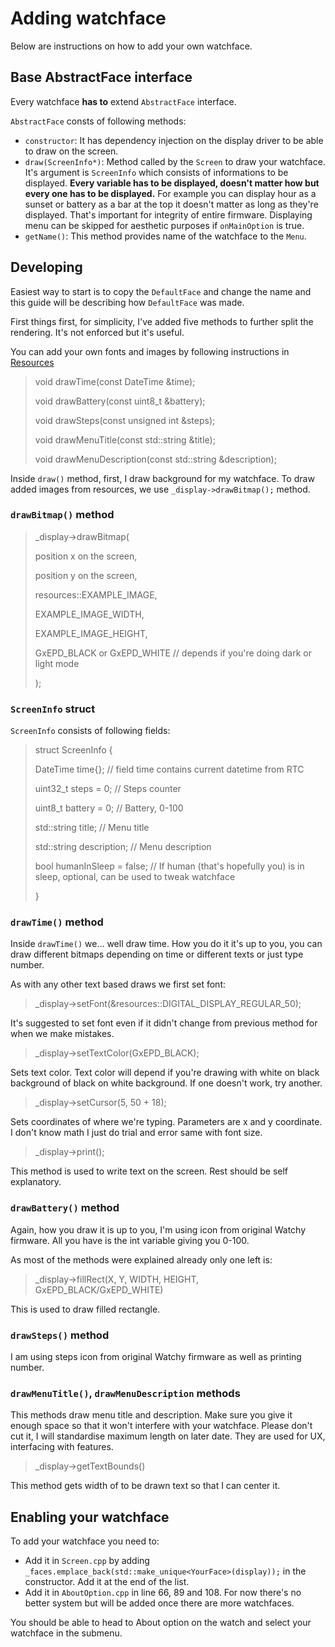 # Adding watchface

Below are instructions on how to add your own watchface.

## Base AbstractFace interface

Every watchface **has to** extend `AbstractFace` interface.

`AbstractFace` consts of following methods:

- `constructor`: It has dependency injection on the display driver to be able to draw on the screen.
- `draw(ScreenInfo*)`: Method called by the `Screen` to draw your watchface. It's argument is `ScreenInfo` which consists of informations to be displayed. **Every variable has to be displayed, doesn't matter how but every one has to be displayed.** For example you can display hour as a sunset or battery as a bar at the top it doesn't matter as long as they're displayed. That's important for integrity of entire firmware. Displaying menu can be skipped for aesthetic purposes if `onMainOption` is true.
- `getName()`: This method provides name of the watchface to the `Menu`.

## Developing

Easiest way to start is to copy the `DefaultFace` and change the name and this guide will be describing how `DefaultFace` was made.

First things first, for simplicity, I've added five methods to further split the rendering. It's not enforced but it's useful.

You can add your own fonts and images by following instructions in [Resources](Resources.md) 

>    void drawTime(const DateTime &time);
> 
>    void drawBattery(const uint8_t &battery);
> 
>    void drawSteps(const unsigned int &steps);
> 
>    void drawMenuTitle(const std::string &title);
> 
>    void drawMenuDescription(const std::string &description);

Inside `draw()` method, first, I draw background for my watchface. To draw added images from resources, we use `_display->drawBitmap();` method.

### `drawBitmap()` method

> _display->drawBitmap(
> 
> position x on the screen,
> 
> position y on the screen,
> 
> resources::EXAMPLE_IMAGE,
> 
> EXAMPLE_IMAGE_WIDTH,
> 
> EXAMPLE_IMAGE_HEIGHT,
> 
> GxEPD_BLACK or GxEPD_WHITE // depends if you're doing dark or light mode 
> 
> );

### `ScreenInfo` struct

`ScreenInfo` consists of following fields:

> struct ScreenInfo {
> 
> DateTime time{}; // field time contains current datetime from RTC
> 
>uint32_t steps = 0; // Steps counter
> 
>uint8_t battery = 0; // Battery, 0-100
> 
>std::string title; // Menu title
> 
>std::string description; // Menu description
> 
>bool humanInSleep = false; // If human (that's hopefully you) is in sleep, optional, can be used to tweak watchface
> 
>}

### `drawTime()` method

Inside `drawTime()` we… well draw time. How you do it it's up to you, you can draw different bitmaps depending on time or different texts or just type number. 

As with any other text based draws we first set font:

> _display->setFont(&resources::DIGITAL_DISPLAY_REGULAR_50);
 
It's suggested to set font even if it didn't change from previous method for when we make mistakes.

> _display->setTextColor(GxEPD_BLACK);
 
Sets text color. Text color will depend if you're drawing with white on black background of black on white background. If one doesn't work, try another.

> _display->setCursor(5, 50 + 18);
 
Sets coordinates of where we're typing. Parameters are x and y coordinate. I don't know math I just do trial and error same with font size.

> _display->print();
 
This method is used to write text on the screen. Rest should be self explanatory.

### `drawBattery()` method

Again, how you draw it is up to you, I'm using icon from original Watchy firmware. All you have is the int variable giving you 0-100.

As most of the methods were explained already only one left is:

> _display->fillRect(X, Y, WIDTH, HEIGHT, GxEPD_BLACK/GxEPD_WHITE)
 
This is used to draw filled rectangle. 

### `drawSteps()` method

I am using steps icon from original Watchy firmware as well as printing number.

### `drawMenuTitle()`, `drawMenuDescription` methods

This methods draw menu title and description. Make sure you give it enough space so that it won't interfere with your watchface. Please don't cut it, I will standardise maximum length on later date. They are used for UX, interfacing with features.

> _display->getTextBounds()
 
This method gets width of to be drawn text so that I can center it.

## Enabling your watchface

To add your watchface you need to:

- Add it in `Screen.cpp` by adding `_faces.emplace_back(std::make_unique<YourFace>(display));` in the constructor. Add it at the end of the list.
- Add it in `AboutOption.cpp` in line 66, 89 and 108. For now there's no better system but will be added once there are more watchfaces.

You should be able to head to About option on the watch and select your watchface in the submenu.